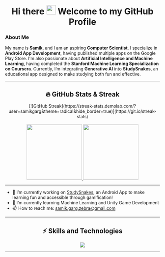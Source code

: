 <h1 align="center">Hi there <img src="https://media.giphy.com/media/hvRJCLFzcasrR4ia7z/giphy.gif" width="30px"/> Welcome to my GitHub Profile</h1>

### About Me
My name is **Samik**, and I am an aspiring **Computer Scientist**. I specialize in **Android App Development**, having published multiple apps on the Google Play Store. I'm also passionate about **Artificial Intelligence and Machine Learning**, having completed the **Stanford Machine Learning Specialization on Coursera**. Currently, I’m integrating **Generative AI** into **StudySnakes**, an educational app designed to make studying both fun and effective.

---

<h2 align="center">🔥 GitHub Stats & Streak</h2>
<p align="center">
  [![GitHub Streak](https://streak-stats.demolab.com/?user=samikgarg&theme=radical&hide_border=true)](https://git.io/streak-stats)
  <br><br>
  <a href="https://github.com/samikgarg/github-readme-stats">
    <img height="180em" src="https://github-readme-stats.vercel.app/api?username=samikgarg&show_icons=true&theme=radical&hide_border=true" />
  </a>
  <a href="https://github.com/samikgarg/github-readme-stats">
    <img height="180em" src="https://github-readme-stats.vercel.app/api/top-langs/?username=samikgarg&layout=compact&theme=radical&hide_border=true" />
  </a>
</p>

---

<!-- Feel free to uncomment & customize below 👇 -->
- 🔭 I’m currently working on <a href="https://github.com/samikgarg/StudySnakes">StudySnakes</a>, an Android App to make learning fun and accessible through gamification!
- 🌱 I’m currently learning Machine Learning and Unity Game Development
- 📫 How to reach me: samik.garg.zebra@gmail.com

---

<h2 align="center">⚡ Skills and Technologies</h2>

<p align="center">
  <a href="https://github.com/samikgarg">
    <img src="https://skillicons.dev/icons?i=androidstudio,anaconda,atom,nodejs,js,nextjs,py,html,css,react,cs,idea,kotlin,regex,opencv,github,java,sqlite,tensorflow,sklearn,svg,vscode,eclipse,tailwind,bootstrap,swift,firebase,vercel,mysql,replit,xd,cpp&perline=20" />
  </a>
</p>

---

